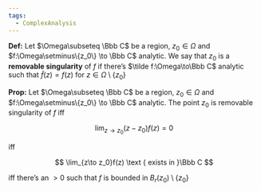 ```yaml
---
tags:
  - ComplexAnalysis
---
```

**********Def:********** Let $\Omega\subseteq \Bbb C$ be a region, $z_0 \in \Omega$ and $f:\Omega\setminus\{z_0\} \to \Bbb C$ analytic. We say that $z_0$ is a ************removable singularity************ of $f$ if there’s $\tilde f:\Omega\to\Bbb C$ analytic such that $\tilde f(z) = f(z)$ for $z \in \Omega\setminus \{z_0\}$

**********Prop:********** Let $\Omega\subseteq \Bbb C$ be a region, $z_0 \in \Omega$ and $f:\Omega\setminus\{z_0\} \to \Bbb C$ analytic. The point $z_0$ is removable singularity of $f$ iff

$$ \lim_{z \to z_0}(z-z_0)f(z) = 0 $$

iff

$$ \lim_{z\to z_0}f(z) \text { exists in }\Bbb C $$

iff there’s an $>0$ such that $f$ is bounded in $B_r(z_0) \setminus \{z_0\}$